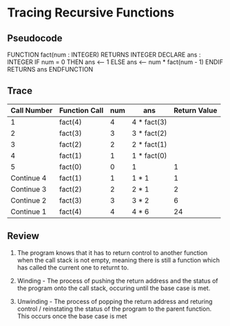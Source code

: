 # Tracing Recursive Functions

## Pseudocode

FUNCTION fact(num : INTEGER) RETURNS INTEGER
    DECLARE ans : INTEGER
    IF num = 0 THEN
        ans <-- 1
    ELSE
        ans <-- num * fact(num - 1)
    ENDIF
    RETURNS ans
ENDFUNCTION

## Trace

| Call Number | Function Call | num | ans         | Return Value |
|-------------|---------------|-----|-------------|--------------|
| 1           | fact(4)       | 4   | 4 * fact(3) |              ||
| 2           | fact(3)       | 3   | 3 * fact(2) |              ||  WINDING
| 3           | fact(2)       | 2   | 2 * fact(1) |              ||
| 4           | fact(1)       | 1   | 1 * fact(0) |              ||
| 5           | fact(0)       | 0   | 1           | 1            |   BASE CASE
| Continue 4  | fact(1)       | 1   | 1 * 1       | 1            ||
| Continue 3  | fact(2)       | 2   | 2 * 1       | 2            ||
| Continue 2  | fact(3)       | 3   | 3 * 2       | 6            ||  UNWINDING
| Continue 1  | fact(4)       | 4   | 4 * 6       | 24           ||

## Review

1. The program knows that it has to return control to another function when the call stack is not empty, meaning there is still a function which has called the current one to returnt to.

2. Winding - The process of pushing the return address and the status of the program onto the call stack, occuring until the base case is met.

3. Unwinding - The process of popping the return address and returing control / reinstating the status of the program to the parent function. This occurs once the base case is met